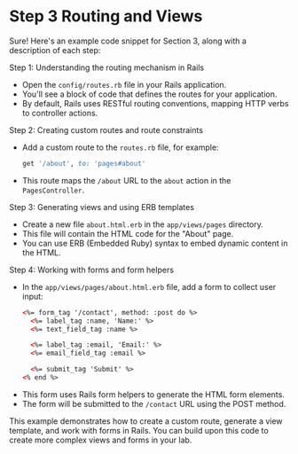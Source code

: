 # Step 3  Routing and Views

Sure! Here's an example code snippet for Section 3, along with a description of each step:

Step 1: Understanding the routing mechanism in Rails
- Open the `config/routes.rb` file in your Rails application.
- You'll see a block of code that defines the routes for your application.
- By default, Rails uses RESTful routing conventions, mapping HTTP verbs to controller actions.

Step 2: Creating custom routes and route constraints
- Add a custom route to the `routes.rb` file, for example:
  ```ruby
  get '/about', to: 'pages#about'
  ```
- This route maps the `/about` URL to the `about` action in the `PagesController`.

Step 3: Generating views and using ERB templates
- Create a new file `about.html.erb` in the `app/views/pages` directory.
- This file will contain the HTML code for the "About" page.
- You can use ERB (Embedded Ruby) syntax to embed dynamic content in the HTML.

Step 4: Working with forms and form helpers
- In the `app/views/pages/about.html.erb` file, add a form to collect user input:
  ```html
  <%= form_tag '/contact', method: :post do %>
    <%= label_tag :name, 'Name:' %>
    <%= text_field_tag :name %>

    <%= label_tag :email, 'Email:' %>
    <%= email_field_tag :email %>

    <%= submit_tag 'Submit' %>
  <% end %>
  ```
- This form uses Rails form helpers to generate the HTML form elements.
- The form will be submitted to the `/contact` URL using the POST method.

This example demonstrates how to create a custom route, generate a view template, and work with forms in Rails. You can build upon this code to create more complex views and forms in your lab.